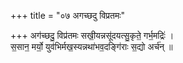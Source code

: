 +++
title = "०७ अगच्छदु विप्रतमः"

+++
अग॑च्छदु॒ विप्र॑तमः सखी॒यन्नसू॑दयत्सु॒कृते॒ गर्भ॒मद्रिः॑ ।  
स॒सान॒ मर्यो॒ युव॑भिर्मख॒स्यन्नथा॑भव॒दङ्गि॑राः स॒द्यो अर्च॑न् ॥